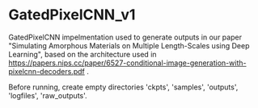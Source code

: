 # GatedPixelCNN_v1

GatedPixelCNN impelmentation used to generate outputs in our paper "Simulating Amorphous Materials on Multiple Length-Scales using Deep Learning", based on the architecture used in https://papers.nips.cc/paper/6527-conditional-image-generation-with-pixelcnn-decoders.pdf .

Before running, create empty directories 'ckpts', 'samples', 'outputs', 'logfiles', 'raw_outputs'. 
